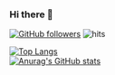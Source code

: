 ### Hi there 👋

<!-- 徽章 -->
[![GitHub followers](https://img.shields.io/github/followers/mdzz2048?style=flat-square)](https://github.com/mdzz2048?tab=followers) ![hits](https://hits.b3log.org/mdzz2048/mdzz2048.svg)

<!-- 使用的语言 -->
<!-- REF https://github.com/anuraghazra/github-readme-stats -->
<a href="https://github.com/anuraghazra/github-readme-stats">
    <picture>
        <source media="(prefers-color-scheme: light)" srcset="https://github-readme-stats.vercel.app/api/top-langs/?username=mdzz2048&layout=compact&langs_count=10&show_icons=true&theme=buefy">
        <source media="(prefers-color-scheme: dark)" srcset="https://github-readme-stats.vercel.app/api/top-langs/?username=mdzz2048&layout=compact&langs_count=10&show_icons=true&theme=nord">
        <img alt="Top Langs" src="https://github-readme-stats.vercel.app/api/top-langs/?username=mdzz2048&layout=compact&langs_count=10&show_icons=true&theme=buefy">
    </picture>
</a>
<br />

<!-- 统计信息 -->
<!-- REF https://github.com/anuraghazra/github-readme-stats -->
<a href="https://github.com/anuraghazra/github-readme-stats">
    <picture>
        <source media="(prefers-color-scheme: light)" srcset="https://github-readme-streak-stats-sooty.vercel.app/api?username=mdzz2048&show_icons=true&include_all_commits=true&theme=buefy">
        <source media="(prefers-color-scheme: dark)" srcset="https://github-readme-streak-stats-sooty.vercel.app/api?username=mdzz2048&show_icons=true&include_all_commits=true&theme=nord">
        <img alt="Anurag's GitHub stats" src="https://github-readme-streak-stats-sooty.vercel.app/api?username=mdzz2048&show_icons=true&include_all_commits=true&theme=buefy">
    </picture>
</a>
<br />

<!-- 连续提交 -->
<!-- REF https://github.com/denvercoder1/github-readme-streak-stats -->
<!-- <a href="https://github.com/denvercoder1/github-readme-streak-stats">
    <picture>
        <source media="(prefers-color-scheme: light)" srcset="https://github-readme-streak-stats.herokuapp.com?user=mdzz2048&date_format=Y%2Fn%2Fj&border=E4E2E2&ring=8F72DB&currStreakNum=363636&currStreakLabel=7958D5&theme=buefy">
        <source media="(prefers-color-scheme: dark)" srcset="https://github-readme-streak-stats.herokuapp.com?user=mdzz2048&date_format=Y%2Fn%2Fj&ring=7490AC&currStreakNum=D8DEE9&currStreakLabel=80A0C0&theme=nord">
        <img alt="GitHub Streak" src="https://github-readme-streak-stats.herokuapp.com?user=mdzz2048&date_format=Y%2Fn%2Fj&border=E4E2E2&ring=8F72DB&currStreakNum=363636&currStreakLabel=7958D5&theme=buefy">
    </picture>
</a>
<br /> -->

<!-- 最近活动折线图 -->
<!-- REF https://github.com/Ashutosh00710/github-readme-activity-graph -->
<!-- <a href="https://github.com/Ashutosh00710/github-readme-activity-graph">
    <picture>
        <source media="(prefers-color-scheme: light)" srcset="https://github-readme-activity-graph.vercel.app/graph?username=mdzz2048&radius=8&title_color=7958d5&bg_color=ffffff&color=363636&line=BCABEA&point=8F72DB&area=true&area_color=8F72DB">
        <source media="(prefers-color-scheme: dark)" srcset="https://github-readme-activity-graph.vercel.app/graph?username=mdzz2048&radius=8&title_color=80A0C0&bg_color=2e3440&color=d8dee9&line=576A80&point=7490AC&area=true&area_color=7490AC">
        <img alt="GitHub Streak" src="https://github-readme-activity-graph.vercel.app/graph?username=mdzz2048&radius=8&title_color=7958d5&bg_color=ffffff&color=363636&line=BCABEA&point=8F72DB&area=true&area_color=8F72DB">
    </picture>
</a>
<br /> -->

